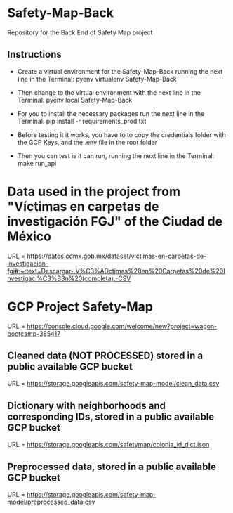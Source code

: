 # Safety-Map-Back
Repository for the Back End of Safety Map project

## Instructions

  - Create a virtual environment for the Safety-Map-Back running the next line in the Terminal:
  pyenv virtualenv Safety-Map-Back

  - Then change to the virtual environment with the next line in the Terminal:
  pyenv local Safety-Map-Back

  - For you to install the necessary packages run the next line in the Terminal:
  pip install -r requirements_prod.txt

  - Before testing it it works, you have to to copy the credentials folder with the GCP Keys, and the .env file in the root folder

  - Then you can test is it can run, running the next line in the Terminal:
  make run_api

# Data used in the project from "Víctimas en carpetas de investigación FGJ" of the Ciudad de México

URL = https://datos.cdmx.gob.mx/dataset/victimas-en-carpetas-de-investigacion-fgj#:~:text=Descargar-,V%C3%ADctimas%20en%20Carpetas%20de%20Investigaci%C3%B3n%20(completa),-CSV


# GCP Project Safety-Map
URL = https://console.cloud.google.com/welcome/new?project=wagon-bootcamp-385417

## Cleaned data (NOT PROCESSED) stored in a public available GCP bucket
URL = https://storage.googleapis.com/safety-map-model/clean_data.csv

## Dictionary with neighborhoods and corresponding IDs, stored in a public available GCP bucket
URL = https://storage.googleapis.com/safetymap/colonia_id_dict.json

##  Preprocessed data, stored in a public available GCP bucket
URL = https://storage.googleapis.com/safety-map-model/preprocessed_data.csv
